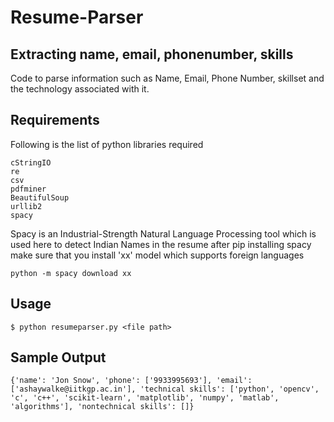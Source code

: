 # Resume-Parser

## Extracting name, email, phonenumber, skills

Code to parse information such as Name, Email, Phone Number, skillset and the technology associated with it.

## Requirements
Following is the list of python libraries required

    cStringIO
    re
    csv
    pdfminer
    BeautifulSoup
    urllib2
    spacy

Spacy is an Industrial-Strength Natural Language Processing tool which is used here to detect Indian Names in the resume after pip installing spacy make sure that you install 'xx' model which supports foreign languages

    python -m spacy download xx
    

## Usage

    $ python resumeparser.py <file path>

## Sample Output

	{'name': 'Jon Snow', 'phone': ['9933995693'], 'email': ['ashaywalke@iitkgp.ac.in'], 'technical skills': ['python', 'opencv', 'c', 'c++', 'scikit-learn', 'matplotlib', 'numpy', 'matlab', 'algorithms'], 'nontechnical skills': []}

